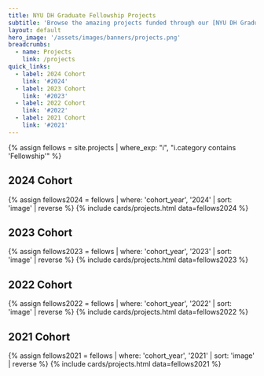 ```yaml
---
title: NYU DH Graduate Fellowship Projects
subtitle: 'Browse the amazing projects funded through our [NYU DH Graduate Student Fellowship Program](/funding/grad-fellowships) by cohort year.'
layout: default
hero_image: '/assets/images/banners/projects.png'
breadcrumbs:
  - name: Projects
    link: /projects
quick_links:
  - label: 2024 Cohort
    link: '#2024'
  - label: 2023 Cohort
    link: '#2023'
  - label: 2022 Cohort
    link: '#2022'
  - label: 2021 Cohort
    link: '#2021'
---
```

{% assign fellows = site.projects | where_exp: "i", "i.category contains 'Fellowship'" %}

<h2 id="2024">2024 Cohort</h2>
{% assign fellows2024 = fellows | where: 'cohort_year', '2024' | sort: 'image' | reverse %}
{% include cards/projects.html data=fellows2024  %}

<h2 id="2023">2023 Cohort</h2>
{% assign fellows2023 = fellows | where: 'cohort_year', '2023' | sort: 'image' | reverse %}
{% include cards/projects.html data=fellows2023  %}

<h2 id="2022">2022 Cohort</h2>
{% assign fellows2022 = fellows | where: 'cohort_year', '2022' | sort: 'image' | reverse %}
{% include cards/projects.html data=fellows2022  %}

<h2 id="2021">2021 Cohort</h2>
{% assign fellows2021 = fellows | where: 'cohort_year', '2021' | sort: 'image' | reverse %}
{% include cards/projects.html data=fellows2021 %}

